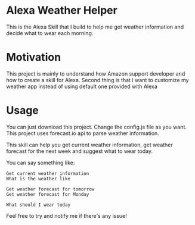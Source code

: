 # Alexa Weather Helper
This is the Alexa Skill that I build to help me get weather information and decide what to wear each morning.

# Motivation
This project is mainly to understand how Amazon support developer and how to create a skill for Alexa. Second thing is that
I want to customize my weather app instead of using default one provided with Alexa

# Usage
You can just download this project. Change the config.js file as you want. This project uses forecast.io api to parse weather 
information. 

This skill can help you get current weather information, get weather forecast for the next week and suggest what to wear today.

You can say something like:
```
Get current weather information
What is the weather like

Get weather forecast for tomorrow
Get weather forecast for Monday

What should I wear today
```

Feel free to try and notify me if there's any issue!
